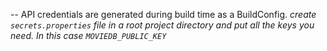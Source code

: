 -- API credentials are generated during build time as a BuildConfig.
*create `secrets.properties` file in a root project directory and put all the keys you need. 
In this case `MOVIEDB_PUBLIC_KEY`*